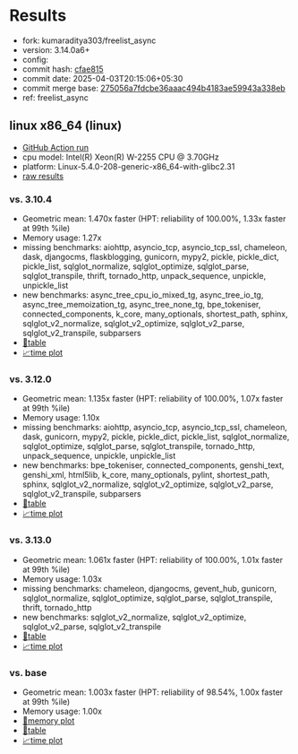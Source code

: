 # Results

- fork: kumaraditya303/freelist_async
- version: 3.14.0a6+
- config: 
- commit hash: [cfae815](https://github.com/kumaraditya303/cpython/commit/cfae815)
- commit date: 2025-04-03T20:15:06+05:30
- commit merge base: [275056a7fdcbe36aaac494b4183ae59943a338eb](https://github.com/python/cpython/commit/275056a7fdcbe36aaac494b4183ae59943a338eb)
- ref: freelist_async

## linux x86_64 (linux)

- [GitHub Action run](https://github.com/faster-cpython/benchmarking/actions/runs/14250947630)
- cpu model: Intel(R) Xeon(R) W-2255 CPU @ 3.70GHz
- platform: Linux-5.4.0-208-generic-x86_64-with-glibc2.31
- [raw results](bm-20250403-linux-x86_64-kumaraditya303-freelist_async-3.14.0a6%2B-cfae815.json)

### vs. 3.10.4

- Geometric mean: 1.470x faster (HPT: reliability of 100.00%, 1.33x faster at 99th %ile)
- Memory usage: 1.27x
- missing benchmarks: aiohttp, asyncio_tcp, asyncio_tcp_ssl, chameleon, dask, djangocms, flaskblogging, gunicorn, mypy2, pickle, pickle_dict, pickle_list, sqlglot_normalize, sqlglot_optimize, sqlglot_parse, sqlglot_transpile, thrift, tornado_http, unpack_sequence, unpickle, unpickle_list
- new benchmarks: async_tree_cpu_io_mixed_tg, async_tree_io_tg, async_tree_memoization_tg, async_tree_none_tg, bpe_tokeniser, connected_components, k_core, many_optionals, shortest_path, sphinx, sqlglot_v2_normalize, sqlglot_v2_optimize, sqlglot_v2_parse, sqlglot_v2_transpile, subparsers
- [📄table](bm-20250403-linux-x86_64-kumaraditya303-freelist_async-3.14.0a6%2B-cfae815-vs-3.10.4.md)
- [📈time plot](bm-20250403-linux-x86_64-kumaraditya303-freelist_async-3.14.0a6%2B-cfae815-vs-3.10.4.svg)

### vs. 3.12.0

- Geometric mean: 1.135x faster (HPT: reliability of 100.00%, 1.07x faster at 99th %ile)
- Memory usage: 1.10x
- missing benchmarks: aiohttp, asyncio_tcp, asyncio_tcp_ssl, chameleon, dask, gunicorn, mypy2, pickle, pickle_dict, pickle_list, sqlglot_normalize, sqlglot_optimize, sqlglot_parse, sqlglot_transpile, tornado_http, unpack_sequence, unpickle, unpickle_list
- new benchmarks: bpe_tokeniser, connected_components, genshi_text, genshi_xml, html5lib, k_core, many_optionals, pylint, shortest_path, sphinx, sqlglot_v2_normalize, sqlglot_v2_optimize, sqlglot_v2_parse, sqlglot_v2_transpile, subparsers
- [📄table](bm-20250403-linux-x86_64-kumaraditya303-freelist_async-3.14.0a6%2B-cfae815-vs-3.12.0.md)
- [📈time plot](bm-20250403-linux-x86_64-kumaraditya303-freelist_async-3.14.0a6%2B-cfae815-vs-3.12.0.svg)

### vs. 3.13.0

- Geometric mean: 1.061x faster (HPT: reliability of 100.00%, 1.01x faster at 99th %ile)
- Memory usage: 1.03x
- missing benchmarks: chameleon, djangocms, gevent_hub, gunicorn, sqlglot_normalize, sqlglot_optimize, sqlglot_parse, sqlglot_transpile, thrift, tornado_http
- new benchmarks: sqlglot_v2_normalize, sqlglot_v2_optimize, sqlglot_v2_parse, sqlglot_v2_transpile
- [📄table](bm-20250403-linux-x86_64-kumaraditya303-freelist_async-3.14.0a6%2B-cfae815-vs-3.13.0.md)
- [📈time plot](bm-20250403-linux-x86_64-kumaraditya303-freelist_async-3.14.0a6%2B-cfae815-vs-3.13.0.svg)

### vs. base

- Geometric mean: 1.003x faster (HPT: reliability of 98.54%, 1.00x faster at 99th %ile)
- Memory usage: 1.00x
- [🧠memory plot](bm-20250403-linux-x86_64-kumaraditya303-freelist_async-3.14.0a6%2B-cfae815-vs-base-mem.svg)
- [📄table](bm-20250403-linux-x86_64-kumaraditya303-freelist_async-3.14.0a6%2B-cfae815-vs-base.md)
- [📈time plot](bm-20250403-linux-x86_64-kumaraditya303-freelist_async-3.14.0a6%2B-cfae815-vs-base.svg)


